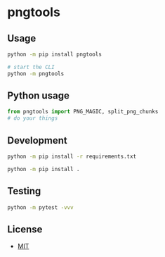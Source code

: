 # pngtools

## Usage

```bash
python -m pip install pngtools

# start the CLI
python -m pngtools
```

## Python usage

```python
from pngtools import PNG_MAGIC, split_png_chunks
# do your things
```

## Development

```bash
python -m pip install -r requirements.txt

python -m pip install .
```

## Testing

```bash
python -m pytest -vvv
```

## License

- [MIT](LICENSE)

